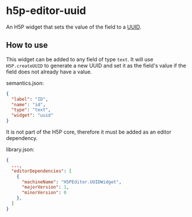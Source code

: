 # h5p-editor-uuid

An H5P widget that sets the value of the field to a [UUID](https://en.wikipedia.org/wiki/Universally_unique_identifier).

## How to use

This widget can be added to any field of type `text`. It will use `H5P.createUUID` to generate a new UUID and set it as the field's value if the field does not already have a value.

semantics.json:

```json
{
  "label": "ID",
  "name": "id",
  "type": "text",
  "widget": "uuid"
}
```

It is not part of the H5P core, therefore it must be added as an editor dependency.

library.json:

```json
{
  ...,
  "editorDependencies": [
    {
      "machineName": "H5PEditor.UUIDWidget",
      "majorVersion": 1,
      "minorVersion": 0
    },
  ]
}
```
